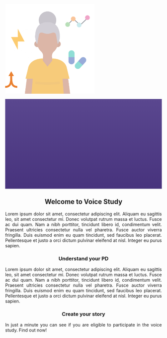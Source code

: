<img src="./about_the_study.png"
     style="
           height: 30vw;
           min-height: 15rem;
           background-image: url(./about_the_study.png);
           background-position: center;
           background-size: contain;
           background-repeat: no-repeat" />
     
<section style="height: 30vw; min-height: 15rem; background: linear-gradient(#5A478F, #47337D)">
    <div style="
      height: 30vw;
      min-height: 15rem;
      background-image: url(./about_the_study.png);
      background-position: center;
      background-size: contain;
      background-repeat: no-repeat">
    </div>
</section>

<h2 align="center">Welcome to Voice Study</h2>

<p align="justify">Lorem ipsum dolor sit amet, consectetur adipiscing elit. Aliquam eu sagittis leo,
sit amet consectetur mi. Donec volutpat rutrum massa et luctus.
Fusce ac dui quam. Nam a nibh porttitor, tincidunt libero id, condimentum velit.
Praesent ultricies consectetur nulla vel pharetra. Fusce auctor viverra fringilla.
Duis euismod enim eu quam tincidunt, sed faucibus leo placerat.
Pellentesque et justo a orci dictum pulvinar eleifend at nisl. Integer eu purus sapien.</p>

<h3 align="center">Understand your PD</h3>

<p align="justify">Lorem ipsum dolor sit amet, consectetur adipiscing elit. Aliquam eu sagittis leo,
sit amet consectetur mi. Donec volutpat rutrum massa et luctus.
Fusce ac dui quam. Nam a nibh porttitor, tincidunt libero id, condimentum velit.
Praesent ultricies consectetur nulla vel pharetra. Fusce auctor viverra fringilla.
Duis euismod enim eu quam tincidunt, sed faucibus leo placerat.
Pellentesque et justo a orci dictum pulvinar eleifend at nisl. Integer eu purus sapien.</p>

<h3 align="center">Create your story</h3>

<p align="justify">In just a minute you can see if you are eligible to participate in the voice study. Find out now!</p>

